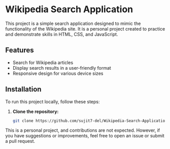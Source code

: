# Wikipedia Search Application

This project is a simple search application designed to mimic the functionality of the Wikipedia site. It is a personal project created to practice and demonstrate skills in HTML, CSS, and JavaScript.

## Features

- Search for Wikipedia articles
- Display search results in a user-friendly format
- Responsive design for various device sizes

## Installation

To run this project locally, follow these steps:

1. **Clone the repository:**
   ```bash
   git clone https://github.com/sujit7-del/Wikipedia-Search-Application.git


This is a personal project, and contributions are not expected. However, if you have suggestions or improvements, 
feel free to open an issue or submit a pull request.
   
